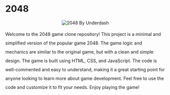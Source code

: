 # 2048

<p style="text-align:center">

<img src="https://raw.githubusercontent.com/tahashieenavaz/2048/main/arts/header.svg" alt="2048 By Underdash" />

</p>

<p style="line-height: 2">
Welcome to the 2048 game clone repository! This project is a minimal and simplified version of the popular game 2048. The game logic and mechanics are similar to the original game, but with a clean and simple design. The game is built using HTML, CSS, and JavaScript. The code is well-commented and easy to understand, making it a great starting point for anyone looking to learn more about game development. Feel free to use the code and customize it to fit your needs. Enjoy playing the game!

</p>
